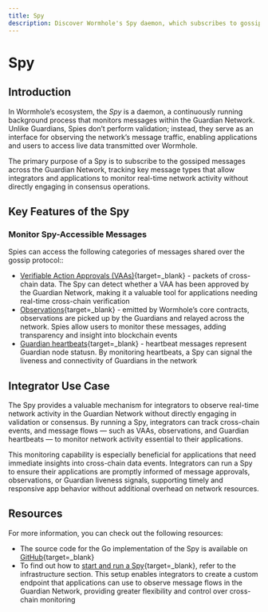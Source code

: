 ```yaml
---
title: Spy
description: Discover Wormhole's Spy daemon, which subscribes to gossiped messages in the Guardian Network, including VAAs and Observations, with setup instructions.
---
```


# Spy

## Introduction

In Wormhole’s ecosystem, the _Spy_ is a daemon, a continuously running background process that monitors messages within the Guardian Network. Unlike Guardians, Spies don’t perform validation; instead, they serve as an interface for observing the network’s message traffic, enabling applications and users to access live data transmitted over Wormhole.

The primary purpose of a Spy is to subscribe to the gossiped messages across the Guardian Network, tracking key message types that allow integrators and applications to monitor real-time network activity without directly engaging in consensus operations.

## Key Features of the Spy

### Monitor Spy-Accessible Messages

Spies can access the following categories of messages shared over the gossip protocol::

- [Verifiable Action Approvals (VAAs)](/docs/learn/infrastructure/vaas/){target=\_blank} - packets of cross-chain data. The Spy can detect whether a VAA has been approved by the Guardian Network, making it a valuable tool for applications needing real-time cross-chain verification
- [Observations](/docs/learn/glossary/#observation){target=\_blank} - emitted by Wormhole’s core contracts, observations are picked up by the Guardians and relayed across the network. Spies allow users to monitor these messages, adding transparency and insight into blockchain events
- [Guardian heartbeats](/docs/learn/glossary/#heartbeat){target=\_blank} - heartbeat messages represent Guardian node statusn. By monitoring heartbeats, a Spy can signal the liveness and connectivity of Guardians in the network

## Integrator Use Case

The Spy provides a valuable mechanism for integrators to observe real-time network activity in the Guardian Network without directly engaging in validation or consensus. By running a Spy, integrators can track cross-chain events, and message flows — such as VAAs, observations, and Guardian heartbeats — to monitor network activity essential to their applications.

This monitoring capability is especially beneficial for applications that need immediate insights into cross-chain data events. Integrators can run a Spy to ensure their applications are promptly informed of message approvals, observations, or Guardian liveness signals, supporting timely and responsive app behavior without additional overhead on network resources.

## Resources

For more information, you can check out the following resources:

- The source code for the Go implementation of the Spy is available on [GitHub](https://github.com/wormhole-foundation/wormhole/blob/main/node/cmd/spy/spy.go){target=\_blank}
- To find out how to [start and run a Spy](/docs/infrastructure/spy/run-spy/){target=\_blank}, refer to the infrastructure section. This setup enables integrators to create a custom endpoint that applications can use to observe message flows in the Guardian Network, providing greater flexibility and control over cross-chain monitoring
